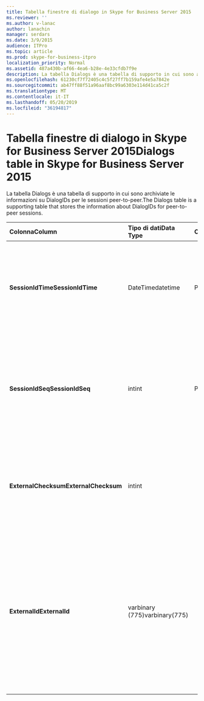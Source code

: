 ```yaml
---
title: Tabella finestre di dialogo in Skype for Business Server 2015
ms.reviewer: ''
ms.author: v-lanac
author: lanachin
manager: serdars
ms.date: 3/9/2015
audience: ITPro
ms.topic: article
ms.prod: skype-for-business-itpro
localization_priority: Normal
ms.assetid: 487a430b-af66-4ea6-b28e-4e33cfdb7f9e
description: La tabella Dialogs è una tabella di supporto in cui sono archiviate le informazioni su DialogIDs per le sessioni peer-to-peer.
ms.openlocfilehash: 61230cf7f72405c4c5f27ff7b159afe4e5a7842e
ms.sourcegitcommit: ab47ff88f51a96aaf8bc99a6303e114d41ca5c2f
ms.translationtype: MT
ms.contentlocale: it-IT
ms.lasthandoff: 05/20/2019
ms.locfileid: "36194817"
---
```

# <a name="dialogs-table-in-skype-for-business-server-2015"></a><span data-ttu-id="48245-103">Tabella finestre di dialogo in Skype for Business Server 2015</span><span class="sxs-lookup"><span data-stu-id="48245-103">Dialogs table in Skype for Business Server 2015</span></span>
 
<span data-ttu-id="48245-104">La tabella Dialogs è una tabella di supporto in cui sono archiviate le informazioni su DialogIDs per le sessioni peer-to-peer.</span><span class="sxs-lookup"><span data-stu-id="48245-104">The Dialogs table is a supporting table that stores the information about DialogIDs for peer-to-peer sessions.</span></span>
  
|<span data-ttu-id="48245-105">**Colonna**</span><span class="sxs-lookup"><span data-stu-id="48245-105">**Column**</span></span>|<span data-ttu-id="48245-106">**Tipo di dati**</span><span class="sxs-lookup"><span data-stu-id="48245-106">**Data Type**</span></span>|<span data-ttu-id="48245-107">**Chiave/indice**</span><span class="sxs-lookup"><span data-stu-id="48245-107">**Key/Index**</span></span>|<span data-ttu-id="48245-108">**Dettagli**</span><span class="sxs-lookup"><span data-stu-id="48245-108">**Details**</span></span>|
|:-----|:-----|:-----|:-----|
|<span data-ttu-id="48245-109">**SessionIdTime**</span><span class="sxs-lookup"><span data-stu-id="48245-109">**SessionIdTime**</span></span> <br/> |<span data-ttu-id="48245-110">DateTime</span><span class="sxs-lookup"><span data-stu-id="48245-110">datetime</span></span>  <br/> |<span data-ttu-id="48245-111">Principale</span><span class="sxs-lookup"><span data-stu-id="48245-111">Primary</span></span>  <br/> |<span data-ttu-id="48245-112">Ora della richiesta di sessione; usato in combinazione con SessionIDSeq per identificare in modo univoco una sessione.</span><span class="sxs-lookup"><span data-stu-id="48245-112">Time of session request; used in conjunction with SessionIDSeq to uniquely identify a session.</span></span>  <br/> |
|<span data-ttu-id="48245-113">**SessionIdSeq**</span><span class="sxs-lookup"><span data-stu-id="48245-113">**SessionIdSeq**</span></span> <br/> |<span data-ttu-id="48245-114">int</span><span class="sxs-lookup"><span data-stu-id="48245-114">int</span></span>  <br/> |<span data-ttu-id="48245-115">Principale</span><span class="sxs-lookup"><span data-stu-id="48245-115">Primary</span></span>  <br/> |<span data-ttu-id="48245-116">Numero ID per identificare la sessione.</span><span class="sxs-lookup"><span data-stu-id="48245-116">ID number to identify the session.</span></span> <span data-ttu-id="48245-117">Usato in combinazione con SessionIDTime per identificare in modo univoco una sessione.</span><span class="sxs-lookup"><span data-stu-id="48245-117">Used in conjunction with SessionIDTime to uniquely identify a session.</span></span>  <br/> |
|<span data-ttu-id="48245-118">**ExternalChecksum**</span><span class="sxs-lookup"><span data-stu-id="48245-118">**ExternalChecksum**</span></span> <br/> |<span data-ttu-id="48245-119">int</span><span class="sxs-lookup"><span data-stu-id="48245-119">int</span></span>  <br/> | <br/> |<span data-ttu-id="48245-120">Checksum della ExternalID.</span><span class="sxs-lookup"><span data-stu-id="48245-120">Checksum of the ExternalID.</span></span> <span data-ttu-id="48245-121">Questo campo viene usato per aumentare la velocità delle ricerche di database.</span><span class="sxs-lookup"><span data-stu-id="48245-121">This field is used to increase the speed of database searches.</span></span>  <br/> |
|<span data-ttu-id="48245-122">**ExternalId**</span><span class="sxs-lookup"><span data-stu-id="48245-122">**ExternalId**</span></span> <br/> |<span data-ttu-id="48245-123">varbinary (775)</span><span class="sxs-lookup"><span data-stu-id="48245-123">varbinary(775)</span></span>  <br/> | <br/> |<span data-ttu-id="48245-124">ID finestra di dialogo SIP, archiviato come binario.</span><span class="sxs-lookup"><span data-stu-id="48245-124">SIP dialog ID, stored as a binary.</span></span> <span data-ttu-id="48245-125">Il formato del file binario è:</span><span class="sxs-lookup"><span data-stu-id="48245-125">The format of the binary is:</span></span>  <br/> <span data-ttu-id="48245-126">finestra di dialogo; da-tag; to-Tag</span><span class="sxs-lookup"><span data-stu-id="48245-126">dialog;from-tag;to-tag</span></span>  <br/> <span data-ttu-id="48245-127">Questi dati possono essere convertiti in formato testo usando la sintassi seguente:</span><span class="sxs-lookup"><span data-stu-id="48245-127">This data can be converted to text format by using this syntax:</span></span>  <br/>  `cast(cast(ExternalId as varbinary(max)) as varchar(max))` <br/> |
   

